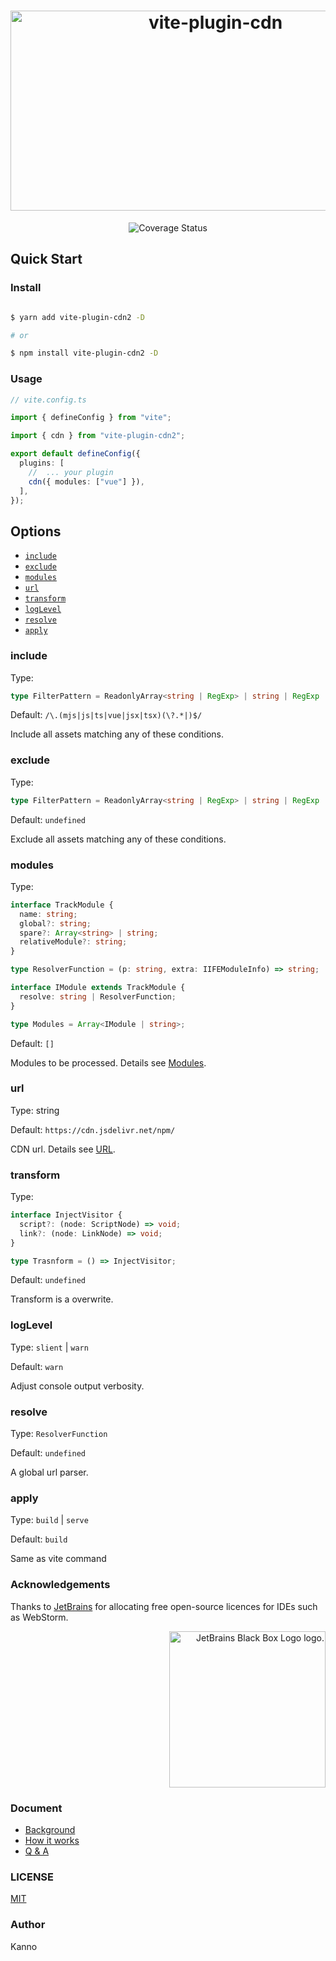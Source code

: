 <h1 align="center">
<img src="https://socialify.git.ci/nonzzz/vite-plugin-cdn/image?description=1&descriptionEditable=A%20Vite%20plugin%20that%20allowed%20you%20replace%20module%20with%20CDN.%20&font=KoHo&language=1&logo=https%3A%2F%2Fcamo.githubusercontent.com%2F61e102d7c605ff91efedb9d7e47c1c4a07cef59d3e1da202fd74f4772122ca4e%2F68747470733a2f2f766974656a732e6465762f6c6f676f2e737667&name=1&pattern=Circuit%20Board&theme=Auto" alt="vite-plugin-cdn" width="640" height="320" />
</h1>

<p align="center">
<img src="https://img.shields.io/codecov/c/github/nonzzz/vite-plugin-cdn?style=for-the-badge" alt="Coverage Status" />
</p>

## Quick Start

### Install

```bash

$ yarn add vite-plugin-cdn2 -D

# or

$ npm install vite-plugin-cdn2 -D

```

### Usage

```typescript
// vite.config.ts

import { defineConfig } from "vite";

import { cdn } from "vite-plugin-cdn2";

export default defineConfig({
  plugins: [
    //  ... your plugin
    cdn({ modules: ["vue"] }),
  ],
});
```

## Options

- [`include`](#include)
- [`exclude`](#exclude)
- [`modules`](#modules)
- [`url`](#url)
- [`transform`](#transform)
- [`logLevel`](#logLevel)
- [`resolve`](#resolve)
- [`apply`](#apply)

### include

Type:

```ts
type FilterPattern = ReadonlyArray<string | RegExp> | string | RegExp | null;
```

Default: `/\.(mjs|js|ts|vue|jsx|tsx)(\?.*|)$/`

Include all assets matching any of these conditions.

### exclude

Type:

```ts
type FilterPattern = ReadonlyArray<string | RegExp> | string | RegExp | null;
```

Default: `undefined`

Exclude all assets matching any of these conditions.

### modules

Type:

```ts
interface TrackModule {
  name: string;
  global?: string;
  spare?: Array<string> | string;
  relativeModule?: string;
}

type ResolverFunction = (p: string, extra: IIFEModuleInfo) => string;

interface IModule extends TrackModule {
  resolve: string | ResolverFunction;
}

type Modules = Array<IModule | string>;
```

Default: `[]`

Modules to be processed. Details see [Modules](./docs/Modules.md).

### url

Type: string

Default: `https://cdn.jsdelivr.net/npm/`

CDN url. Details see [URL](./docs/URL.md).

### transform

Type:

```ts
interface InjectVisitor {
  script?: (node: ScriptNode) => void;
  link?: (node: LinkNode) => void;
}

type Trasnform = () => InjectVisitor;
```

Default: `undefined`

Transform is a overwrite.

### logLevel

Type: `slient` | `warn`

Default: `warn`

Adjust console output verbosity.

### resolve

Type: `ResolverFunction`

Default: `undefined`

A global url parser.

### apply

Type: `build` | `serve`

Default: `build`

Same as vite command

### Acknowledgements

Thanks to [JetBrains](https://www.jetbrains.com/) for allocating free open-source licences for IDEs such as WebStorm.

<p align="right">
<img width="250px" height="250px" src="https://resources.jetbrains.com/storage/products/company/brand/logos/jb_square.png" alt="JetBrains Black Box Logo logo.">
</p>

### Document

- [Background](./docs/Background.md)
- [How it works](./docs/How-it-works.md)
- [Q & A](./docs/Q&A.md)

### LICENSE

[MIT](./LICENSE)

### Author

Kanno
